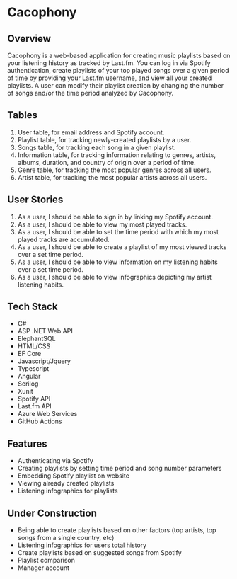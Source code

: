 # Cacophony
 
## Overview  
Cacophony is a web-based application for creating music playlists based on your listening history as tracked by Last.fm. You can log in via Spotify authentication, create playlists of your top played songs over a given period of time by providing your Last.fm username, and view all your created playlists. A user can modify their playlist creation by changing the number of songs and/or the time period analyzed by Cacophony. 

## Tables 
1.	User table, for email address and Spotify account. 
2.	Playlist table, for tracking newly-created playlists by a user. 
3.	Songs table, for tracking each song in a given playlist.
4.	Information table, for tracking information relating to genres, artists, albums, duration, and country of origin over a period of time.
5.	Genre table, for tracking the most popular genres across all users.
6.	Artist table, for tracking the most popular artists across all users.

## User Stories 
1.	As a user, I should be able to sign in by linking my Spotify account.
2.	As a user, I should be able to view my most played tracks. 
3.	As a user, I should be able to set the time period with which my most played tracks are accumulated. 
4.	As a user, I should be able to create a playlist of my most viewed tracks over a set time period. 
5.	As a user, I should be able to view information on my listening habits over a set time period. 
6.	As a user, I should be able to view infographics depicting my artist listening habits.

## Tech Stack
-	C#
-	ASP .NET Web API
-	ElephantSQL
-	HTML/CSS
-	EF Core
-	Javascript/Jquery
-	Typescript
-	Angular
-	Serilog
-	Xunit
-	Spotify API
- Last.fm API
-	Azure Web Services
-	GitHub Actions

## Features

-	Authenticating via Spotify
-	Creating playlists by setting time period and song number parameters
-	Embedding Spotify playlist on website
-	Viewing already created playlists
-	Listening infographics for playlists

## Under Construction

-	Being able to create playlists based on other factors (top artists, top songs from a single country, etc)
-	Listening infographics for users total history
-	Create playlists based on suggested songs from Spotify
-	Playlist comparison
-	Manager account
